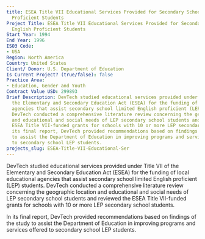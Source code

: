 ```yaml
---
title: ESEA Title VII Educational Services Provided for Secondary School Limited English
  Proficient Students
Project Title: ESEA Title VII Educational Services Provided for Secondary School Limited
  English Proficient Students
Start Year: 1994
End Year: 1996
ISO3 Code:
- USA
Region: North America
Country: United States
Client/ Donor: U.S. Department of Education
Is Current Project? (true/false): false
Practice Area:
- Education, Gender and Youth
Contract Value USD: 299893
Brief Description: DevTech studied educational services provided under Title VII of
  the Elementary and Secondary Education Act (ESEA) for the funding of local educational
  agencies that assist secondary school limited English proficient (LEP) students.
  DevTech conducted a comprehensive literature review concerning the geographic location
  and educational and social needs of LEP secondary school students and reviewed the
  ESEA Title VII-funded grants for schools with 10 or more LEP secondary school students.In
  its final report, DevTech provided recommendations based on findings of the study
  to assist the Department of Education in improving programs and services offered
  to secondary school LEP students.
projects_slug: ESEA-Title-VII-Educational-Ser
---
```


DevTech studied educational services provided under Title VII of the Elementary and Secondary Education Act (ESEA) for the funding of local educational agencies that assist secondary school limited English proficient (LEP) students. DevTech conducted a comprehensive literature review concerning the geographic location and educational and social needs of LEP secondary school students and reviewed the ESEA Title VII-funded grants for schools with 10 or more LEP secondary school students.

In its final report, DevTech provided recommendations based on findings of the study to assist the Department of Education in improving programs and services offered to secondary school LEP students.